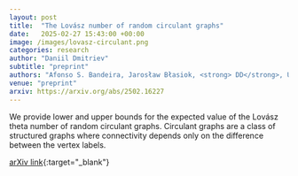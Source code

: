 ```yaml
---
layout: post
title:  "The Lovász number of random circulant graphs"
date:   2025-02-27 15:43:00 +00:00
image: /images/lovasz-circulant.png
categories: research
author: "Daniil Dmitriev"
subtitle: "preprint"
authors: "Afonso S. Bandeira, Jarosław Błasiok, <strong> DD</strong>, Ulysse Faure, Anastasia Kireeva, Dmitriy Kunisky (αβ order)"
venue: "preprint"
arxiv: https://arxiv.org/abs/2502.16227
---
```


We provide lower and upper bounds for the expected value of the Lovász theta number of random circulant graphs. Circulant graphs are a class of structured graphs where connectivity depends only on the difference between the vertex labels.

<!-- [ACM Citation](http://dl.acm.org/citation.cfm?id=2448232){:target="_blank"} -->

[arXiv link](https://arxiv.org/abs/2502.16227){:target="_blank"}
